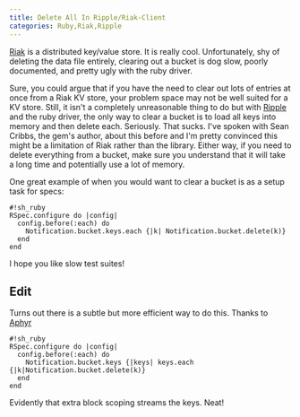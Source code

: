 ```yaml
---
title: Delete All In Ripple/Riak-Client
categories: Ruby,Riak,Ripple
---
```


[Riak](https://wiki.basho.com/display/RIAK/Riak) is a distributed key/value
store. It is really cool. Unfortunately, shy of deleting the data file
entirely, clearing out a bucket is dog slow, poorly documented, and pretty ugly
with the ruby driver.

Sure, you could argue that if you have the need to clear out lots of entries at
once from a Riak KV store, your problem space may not be well suited for a KV
store. Still, it isn't a completely unreasonable thing to do but with
[Ripple](http://github.com/seancribbs/ripple) and the ruby driver, the only way
to clear a bucket is to load all keys into memory and then delete each.
Seriously. That sucks. I've spoken with Sean Cribbs, the gem's author, about
this before and I'm pretty convinced this might be a limitation of Riak rather
than the library. Either way, if you need to delete everything from a bucket,
make sure you understand that it will take a long time and potentially use
a lot of memory.

One great example of when you would want to clear a bucket is as a setup task
for specs:

    #!sh_ruby
    RSpec.configure do |config|
      config.before(:each) do
        Notification.bucket.keys.each {|k| Notification.bucket.delete(k)}
      end
    end

I hope you like slow test suites!

Edit
----
Turns out there is a subtle but more efficient way to do this. Thanks to [Aphyr](http://aphyr.com)

    #!sh_ruby
    RSpec.configure do |config|
      config.before(:each) do
        Notification.bucket.keys {|keys| keys.each {|k|Notification.bucket.delete(k)}
      end
    end

Evidently that extra block scoping streams the keys. Neat!